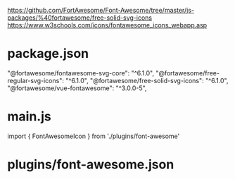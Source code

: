 <fa icon="archive" />

 https://github.com/FortAwesome/Font-Awesome/tree/master/js-packages/%40fortawesome/free-solid-svg-icons
 https://www.w3schools.com/icons/fontawesome_icons_webapp.asp

# package.json

 "@fortawesome/fontawesome-svg-core": "^6.1.0",
    "@fortawesome/free-regular-svg-icons": "^6.1.0",
    "@fortawesome/free-solid-svg-icons": "^6.1.0",
    "@fortawesome/vue-fontawesome": "^3.0.0-5",


 # main.js
 import { FontAwesomeIcon } from './plugins/font-awesome'

 # plugins/font-awesome.json
 
